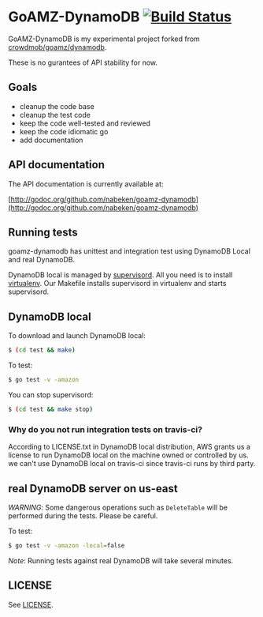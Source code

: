 # GoAMZ-DynamoDB [![Build Status](https://travis-ci.org/nabeken/goamz-dynamodb.png?branch=dev)](https://travis-ci.org/nabeken/goamz-dynamodb)

GoAMZ-DynamoDB is my experimental project forked from [crowdmob/goamz/dynamodb](https://github.com/crowdmob/dynamodb).

These is no gurantees of API stability for now.

## Goals

- cleanup the code base
- cleanup the test code
- keep the code well-tested and reviewed
- keep the code idiomatic go
- add documentation

## API documentation

The API documentation is currently available at:

[http://godoc.org/github.com/nabeken/goamz-dynamodb](http://godoc.org/github.com/nabeken/goamz-dynamodb)

## Running tests

goamz-dynamodb has unittest and integration test using DynamoDB Local and real DynamoDB.

DynamoDB local is managed by [supervisord](http://supervisord.org/).
All you need is to install [virtualenv](http://virtualenv.readthedocs.org/en/latest/).
Our Makefile installs supervisord in virtualenv and starts supervisord.

## DynamoDB local

To download and launch DynamoDB local:

```sh
$ (cd test && make)
```

To test:

```sh
$ go test -v -amazon
```

You can stop supervisord:

```sh
$ (cd test && make stop)
```

### Why do you not run integration tests on travis-ci?

According to LICENSE.txt in DynamoDB local distribution, AWS grants us a license to run DynamoDB local on the machine owned or controlled by us.
we can't use DynamoDB local on travis-ci since travis-ci runs by third party.

## real DynamoDB server on us-east

_WARNING_: Some dangerous operations such as `DeleteTable` will be performed during the tests. Please be careful.

To test:

```sh
$ go test -v -amazon -local=false
```

_Note_: Running tests against real DynamoDB will take several minutes.

## LICENSE

See [LICENSE](LICENSE).
